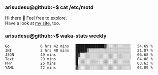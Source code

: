 ### arisudesu@github:~$ cat /etc/motd

Hi there 👋  Feel free to explore.  
Have a look at [my site](https://arisu.dev), too.

### arisudesu@github:~$ waka-stats weekly
<!--START_SECTION:waka-->

```text
Go              6 hrs 42 mins   █████████████▓░░░░░░░░░░░   54.69 %
INI             2 hrs 40 mins   █████▒░░░░░░░░░░░░░░░░░░░   21.87 %
JSON            49 mins         █▓░░░░░░░░░░░░░░░░░░░░░░░   06.68 %
Text            29 mins         █░░░░░░░░░░░░░░░░░░░░░░░░   04.08 %
PHP             26 mins         █░░░░░░░░░░░░░░░░░░░░░░░░   03.63 %
YAML            22 mins         ▓░░░░░░░░░░░░░░░░░░░░░░░░   03.09 %
```

<!--END_SECTION:waka-->
